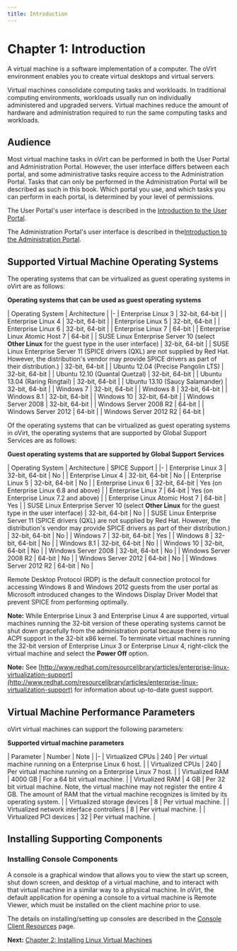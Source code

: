 ```yaml
---
title: Introduction
---
```


# Chapter 1: Introduction

A virtual machine is a software implementation of a computer. The oVirt environment enables you to create virtual desktops and virtual servers.

Virtual machines consolidate computing tasks and workloads. In traditional computing environments, workloads usually run on individually administered and upgraded servers. Virtual machines reduce the amount of hardware and administration required to run the same computing tasks and workloads.

## Audience

Most virtual machine tasks in oVirt can be performed in both the User Portal and Administration Portal. However, the user interface differs between each portal, and some administrative tasks require access to the Administration Portal. Tasks that can only be performed in the Administration Portal will be described as such in this book. Which portal you use, and which tasks you can perform in each portal, is determined by your level of permissions.

The User Portal's user interface is described in the [Introduction to the User Portal](/documentation/intro-user/Introduction_to_the_User_Portal/).

The Administration Portal's user interface is described in the[Introduction to the Administration Portal](/documentation/intro-admin/Introduction_to_the_Administration_Portal/).

## Supported Virtual Machine Operating Systems

The operating systems that can be virtualized as guest operating systems in oVirt are as follows:

**Operating systems that can be used as guest operating systems**

| Operating System | Architecture |
|-
| Enterprise Linux 3 | 32-bit, 64-bit |
| Enterprise Linux 4 | 32-bit, 64-bit |
| Enterprise Linux 5 | 32-bit, 64-bit |
| Enterprise Linux 6 | 32-bit, 64-bit |
| Enterprise Linux 7 | 64-bit |
| Enterprise Linux Atomic Host 7 | 64-bit |
| SUSE Linux Enterprise Server 10 (select **Other Linux** for the guest type in the user interface) | 32-bit, 64-bit |
| SUSE Linux Enterprise Server 11 (SPICE drivers (QXL) are not supplied by Red Hat. However, the distribution's vendor may provide SPICE drivers as part of their distribution.) | 32-bit, 64-bit |
| Ubuntu 12.04 (Precise Pangolin LTS) | 32-bit, 64-bit |
| Ubuntu 12.10 (Quantal Quetzal) | 32-bit, 64-bit |
| Ubuntu 13.04 (Raring Ringtail) | 32-bit, 64-bit |
| Ubuntu 13.10 (Saucy Salamander) | 32-bit, 64-bit |
| Windows 7 | 32-bit, 64-bit |
| Windows 8 | 32-bit, 64-bit |
| Windows 8.1 | 32-bit, 64-bit |
| Windows 10 | 32-bit, 64-bit |
| Windows Server 2008 | 32-bit, 64-bit |
| Windows Server 2008 R2 | 64-bit |
| Windows Server 2012 | 64-bit |
| Windows Server 2012 R2 | 64-bit |

Of the operating systems that can be virtualized as guest operating systems in oVirt, the operating systems that are supported by Global Support Services are as follows:

**Guest operating systems that are supported by Global Support Services**

| Operating System | Architecture | SPICE Support |
|-
| Enterprise Linux 3 | 32-bit, 64-bit | No |
| Enterprise Linux 4 | 32-bit, 64-bit | No |
| Enterprise Linux 5 | 32-bit, 64-bit | No |
| Enterprise Linux 6 | 32-bit, 64-bit | Yes (on Enterprise Linux 6.8 and above)  |
| Enterprise Linux 7 | 64-bit | Yes (on Enterprise Linux 7.2 and above) |
| Enterprise Linux Atomic Host 7 | 64-bit | Yes |
| SUSE Linux Enterprise Server 10 (select **Other Linux** for the guest type in the user interface) | 32-bit, 64-bit | No |
| SUSE Linux Enterprise Server 11 (SPICE drivers (QXL) are not supplied by Red Hat. However, the distribution's vendor may provide SPICE drivers as part of their distribution.) | 32-bit, 64-bit | No |
| Windows 7 | 32-bit, 64-bit | Yes |
| Windows 8 | 32-bit, 64-bit | No |
| Windows 8.1 | 32-bit, 64-bit | No |
| Windows 10 | 32-bit, 64-bit | No  |
| Windows Server 2008 | 32-bit, 64-bit | No |
| Windows Server 2008 R2 | 64-bit | No |
| Windows Server 2012 | 64-bit | No |
| Windows Server 2012 R2 | 64-bit | No |

Remote Desktop Protocol (RDP) is the default connection protocol for accessing Windows 8 and Windows 2012 guests from the user portal as Microsoft introduced changes to the Windows Display Driver Model that prevent SPICE from performing optimally.

**Note:** While Enterprise Linux 3 and Enterprise Linux 4 are supported, virtual machines running the 32-bit version of these operating systems cannot be shut down gracefully from the administration portal because there is no ACPI support in the 32-bit x86 kernel. To terminate virtual machines running the 32-bit version of Enterprise Linux 3 or Enterprise Linux 4, right-click the virtual machine and select the **Power Off** option.

**Note:** See [http://www.redhat.com/resourcelibrary/articles/enterprise-linux-virtualization-support](http://www.redhat.com/resourcelibrary/articles/enterprise-linux-virtualization-support) for information about up-to-date guest support.

## Virtual Machine Performance Parameters

oVirt virtual machines can support the following parameters:

**Supported virtual machine parameters**

| Parameter | Number | Note |
|-
| Virtualized CPUs | 240 | Per virtual machine running on a Enterprise Linux 6 host. |
| Virtualized CPUs | 240 | Per virtual machine running on a Enterprise Linux 7 host. |
| Virtualized RAM | 4000 GB | For a 64 bit virtual machine. |
| Virtualized RAM | 4 GB | Per 32 bit virtual machine. Note, the virtual machine may not register the entire 4 GB. The amount of RAM that the virtual machine recognizes is limited by its operating system. |
| Virtualized storage devices | 8 | Per virtual machine. |
| Virtualized network interface controllers | 8 | Per virtual machine. |
| Virtualized PCI devices | 32 | Per virtual machine. |


## Installing Supporting Components

### Installing Console Components

A console is a graphical window that allows you to view the start up screen, shut down screen, and desktop of a virtual machine, and to interact with that virtual machine in a similar way to a physical machine. In oVirt, the default application for opening a console to a virtual machine is Remote Viewer, which must be installed on the client machine prior to use.

The details on installing/setting up consoles are described in the [Console Client Resources](/documentation/admin-guide/virt/console-client-resources/) page.

**Next:** [Chapter 2: Installing Linux Virtual Machines](../chap-Installing_Linux_Virtual_Machines)
